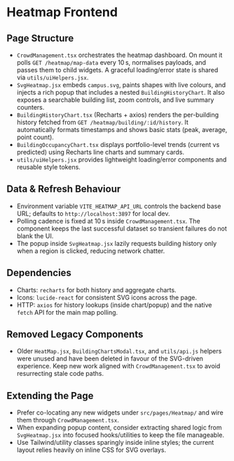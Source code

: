# Heatmap Frontend

## Page Structure
- `CrowdManagement.tsx` orchestrates the heatmap dashboard. On mount it polls `GET /heatmap/map-data` every 10 s, normalises payloads, and passes them to child widgets. A graceful loading/error state is shared via `utils/uiHelpers.jsx`.
- `SvgHeatmap.jsx` embeds `campus.svg`, paints shapes with live colours, and injects a rich popup that includes a nested `BuildingHistoryChart`. It also exposes a searchable building list, zoom controls, and live summary counters.
- `BuildingHistoryChart.tsx` (Recharts + axios) renders the per-building history fetched from `GET /heatmap/building/:id/history`. It automatically formats timestamps and shows basic stats (peak, average, point count).
- `BuildingOccupancyChart.tsx` displays portfolio-level trends (current vs predicted) using Recharts line charts and summary cards.
- `utils/uiHelpers.jsx` provides lightweight loading/error components and reusable style tokens.

## Data & Refresh Behaviour
- Environment variable `VITE_HEATMAP_API_URL` controls the backend base URL; defaults to `http://localhost:3897` for local dev.
- Polling cadence is fixed at 10 s inside `CrowdManagement.tsx`. The component keeps the last successful dataset so transient failures do not blank the UI.
- The popup inside `SvgHeatmap.jsx` lazily requests building history only when a region is clicked, reducing network chatter.

## Dependencies
- Charts: `recharts` for both history and aggregate charts.
- Icons: `lucide-react` for consistent SVG icons across the page.
- HTTP: `axios` for history lookups (inside chart/popup) and the native `fetch` API for the main map polling.

## Removed Legacy Components
- Older `HeatMap.jsx`, `BuildingChartsModal.tsx`, and `utils/api.js` helpers were unused and have been deleted in favour of the SVG-driven experience. Keep new work aligned with `CrowdManagement.tsx` to avoid resurrecting stale code paths.

## Extending the Page
- Prefer co-locating any new widgets under `src/pages/Heatmap/` and wire them through `CrowdManagement.tsx`.
- When expanding popup content, consider extracting shared logic from `SvgHeatmap.jsx` into focused hooks/utilities to keep the file manageable.
- Use Tailwind/utility classes sparingly inside inline styles; the current layout relies heavily on inline CSS for SVG overlays.
